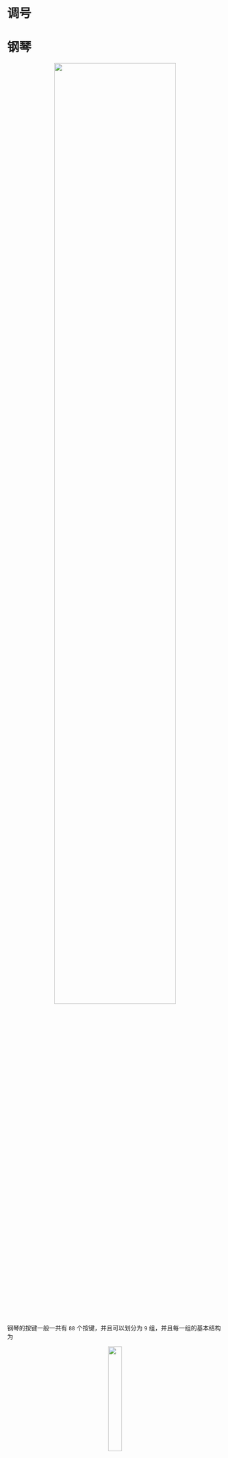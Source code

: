 # 调号


# 钢琴

<p style="text-align:center;"><img src="/musical_theory/image/foundation/pianoKey.jpg" width="75%" align="middle" /></p>

钢琴的按键一般一共有 `88` 个按键，并且可以划分为 `9` 组，并且每一组的基本结构为

<p style="text-align:center;"><img src="/musical_theory/image/foundation/pianoSingleKeys.jpg" width="25%" align="middle" /></p>

对于这些按键，在描述的时候不可能通过具体的音高(单位`Hz`)来区分，所以人为的给这些音取了七个名字，即「音名」。**这七个音名在钢琴键中的每一个组中都一样，即每组中七个白键的名字，然后在配合变音符号，又能给出五个黑键的音名。**

<p style="text-align:center;"><img src="/musical_theory/image/foundation/pitchNamePiano.jpg" width="25%" align="middle" /></p>

<p style="text-align:center;"><img src="/musical_theory/image/foundation/digitalScale.png" width="75%" align="middle" /></p>

每一组有七个白键和五个黑键，`7 + 5 = 12`，**即这十二按键其实就是十二平均律中的十二个音。钢琴按键又划分了九组，这九组其实就是实现了十二个音的高低音。**

<p style="text-align:center;"><img src="/musical_theory/image/foundation/temperament.jpg" width="75%" align="middle" /></p>


# 音的基本定义

## 乐音/噪音 

- **乐音：** 规则震动，频率稳定，例如钢琴每个琴键发出的音，频率都是固定的

<p style="text-align:center;"><img src="/musical_theory/image/foundation/musicalTone.jpg" width="50%" align="middle" /></p>

- **噪音：** 震动不规则，频率不稳定，例如鼓发出的声音，没有明显独立的频率

<p style="text-align:center;"><img src="/musical_theory/image/foundation/noise.jpg" width="50%" align="middle" /></p>

- **乐音体系：** 音乐中所有乐音的总和。一般指的是钢琴能发出的`88`音（88个键位）。


## 音列/音级

- **音列：** 在乐音体系中，取若干乐音，并有序的排列起来（按照音高升序或者降序），组成的数列。例如

    $$
    \begin{array}{l}
        音列1：\begin{bmatrix}
            C & D & G & A
        \end{bmatrix} \\
        音列2：\begin{bmatrix}
            D & E & G 
        \end{bmatrix} \\
        \dotsm
    \end{array}
    $$

- **音级**：乐音体系中的每一个音，都是音级，由音级组成了音列
   - **基本音级：** 音名 `CDEFGAB` 表示的音级，**在钢琴按键中，只看一个组的，其余组一样**
   - **变化音级：** 基本音级通过升降符号变化而来的音级
    <p style="text-align:center;"><img src="/musical_theory/image/foundation/pianoAccidental.jpg" width="25%" align="middle" /></p>

## 半音/全音

- **半音：** 两个音级之间的最小距离（音高相差多少Hz，具体数值不用关心）
- **全音：** 两个半音之和

- **自然：** 不考虑变音符号，两个音级在`CDEFGAB`循环序列中是相邻的
    <p style="text-align:center;"><img src="/musical_theory/image/foundation/natural.jpg" width="50%" align="middle" /></p>
- **变化：** 不考虑变音符号，两个音级在`CDEFGAB`循环序列中不是相邻的
    <p style="text-align:center;"><img src="/musical_theory/image/foundation/variable.jpg" width="50%" align="middle" /></p>

- **自然半(全)音**：两个音级（考虑升降符号了）在「自然」的前提下，相差半(全)音
- **变化半(全)音**：两个音级（考虑升降符号了）在「变化」的前提下，相差半(全)音


# 七音的扩展

## 变化音级

获取到变化音级，实在原来的基本音级上添加「变音符号」

<p style="text-align:center;"><img src="/musical_theory/image/foundation/accidental.jpg" width="25%" align="middle" /></p>

在基础音级 `CDEFGAB` 中引入上面的四个变音符号，就会导致同一个键会有多个音名

<p style="text-align:center;"><img src="/musical_theory/image/foundation/pianoAccidental.jpg" width="25%" align="middle" /></p>

**等音：** 多个描述同一个音的音名之间关系。例如 `#C bD xB` 都描述的是同一个组内的同一个黑键，这三个音级就是等音。

> [!tip]
> 一个音之所以会有这么多名字，是为了在不同规则下，对这个音的描述更加直观、合理。例如在家里，父母和亲戚会叫你小名；在学校和工作中，同学和同事会叫你书名；在上网时，你用网名。不管怎么变，你还是你，只是为了适应不同的场合，用了不同的名称。

## 纯8度

<p style="text-align:center;"><img src="/musical_theory/image/foundation/octave.jpg" width="25%" align="middle" /></p>

在钢琴键上两个相邻组中，同样音名的两个键其音高满足`1:2`的关系，这两个音的关系就被称之为「纯8度」。**这也是为啥可以键这些键利用`CDEFGAB`进行循环表示的原因，即两个音高满足倍数关系的音十分协和**。

## 音的分组

<p style="text-align:center;"><img src="/musical_theory/image/foundation/pitchNameGroupPiano.jpg" width="100%" align="middle" /></p>

钢琴有`88`键，且划分为`9`组，每个组中按键名都是`CDEFGAB`，这样在一个组中，我们能轻松区分那个键是那个键，当时当有两个组时，同一个音名就对应了两个键，因此还需要有区分组的规则

### 霍尔姆茨音调记号法

1. 组名规定

    <p style="text-align:center;"><img src="/musical_theory/image/foundation/helmholtzPitchNotation.jpg" width="75%" align="middle" /></p>

2. 音名规定
    <p style="text-align:center;"><img src="/musical_theory/image/foundation/helmholtzPitchName.jpg" width="75%" align="middle" /></p>

    - 大字组用大写音名，小字组用小写音名
    - 音名下标为大字组组号，音名上标为小字组组号

### 科学音调记号法

<p style="text-align:center;"><img src="/musical_theory/image/foundation/scientificPitchNotaion.jpg" width="75%" align="middle" /></p>

1. 组名规定：从左到右对钢琴按键组进行编号
2. 音名规定：大写音名加组号

### 简谱

<p style="text-align:center;"><img src="/musical_theory/image/foundation/lowHightPitchSocre.jpg" width="75%" align="middle" /></p>

前面小节介绍了音名`CDEFGAB`如何进行分组。但是当我们使用简谱时，使用`1234567`来代替音名，那么音名的分组规则就不再适用，这里就改用高音点与低音点来标记。
- **一个点就代表纯8度的变化**
- **无高低音点的`1234567`的起始位置一般定位在「小字一组内」**。
    因为人的发音频率范围大概就是小字一组周围，并且小字一组位于键盘的中间位置，左右两边的高低音点就比较对称，都在`4`个以内。

<p style="text-align:center;"><img src="/musical_theory/image/foundation/peopleRange.jpg" width="75%" align="middle" /></p>


## 特殊音名

<p style="text-align:center;"><img src="/musical_theory/image/foundation/specialPitch.jpg" width="75%" align="middle" /></p>

- **中央C**：小字一组的`C`音级
- **标准音**：小字一组的`A`音级，用来校准乐器的 


# 调号

## 作用

> [!tip]
> 调号可以用来确定简谱中`1234567`表示的是那些音级

<p style="text-align:center;"><img src="/musical_theory/image/foundation/toneMark.jpg" width="10%" align="middle" /></p>

1. `1 (do)` 代表那个音级（音名），就从那个音名出发
2. 确定`1`后，按照 “全音-全音-半音-全音-全音-全音-半音” 顺序，从左向右循环遍历「十二平均律」得到 `234567` 代表的是哪个音级（音名）

    <p style="text-align:center;"><img src="/musical_theory/image/foundation/toneMark1=d.jpg" width="50%" align="middle" /></p


## 音域

**定义：** 乐器能发出的声音的音高范围。

<p style="text-align:center;"><img src="/musical_theory/image/foundation/pianoRange.jpg" width="75%" align="middle" /></p>

<p style="text-align:center;"><img src="/musical_theory/image/foundation/peopleRange.jpg" width="75%" align="middle" /></p>


## 调号的起点

<p style="text-align:center;"><img src="/musical_theory/image/foundation/toneMark1=c.jpg" width="75%" align="middle" /></p>

**人声的音域是包含了小字一组，并且简谱是给人用的，为了响应人体工程学，一般就把调号的起点放在了小字一组内，因此调号的`1`一般位于小字一组。** 




